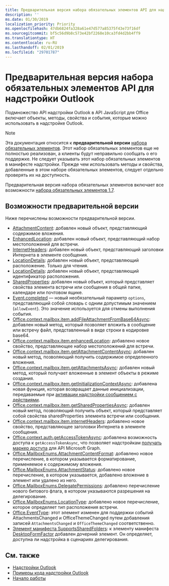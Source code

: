 ```yaml
---
title: Предварительная версия набора обязательных элементов API для надстройки Outlook
description: ''
ms.date: 01/30/2019
localization_priority: Priority
ms.openlocfilehash: 47db6824fa328a61e47d577a85375f43e73f16df
ms.sourcegitcommit: bf5c56d9b8c573e42bf2268e10ca3fd4d2bb4ff9
ms.translationtype: HT
ms.contentlocale: ru-RU
ms.lasthandoff: 02/01/2019
ms.locfileid: "29701787"
---
```

# <a name="outlook-add-in-api-preview-requirement-set"></a>Предварительная версия набора обязательных элементов API для надстройки Outlook

Подмножество API надстройки Outlook в API JavaScript для Office включает объекты, методы, свойства и события, которые можно использовать в надстройке Outlook.

> [!NOTE]
> Эта документация относится к **предварительной версии** [набора обязательных элементов](/office/dev/add-ins/reference/requirement-sets/outlook-api-requirement-sets). Этот набор обязательных элементов еще не полностью реализован, а клиенты будут неправильно сообщать о его поддержке. Не следует указывать этот набор обязательных элементов в манифесте надстройки. Прежде чем использовать методы и свойства, добавленные в этом наборе обязательных элементов, следует отдельно проверять их на доступность.

Предварительная версия набора обязательных элементов включает все возможности [набора обязательных элементов 1.7](../requirement-set-1.7/outlook-requirement-set-1.7.md).

## <a name="features-in-preview"></a>Возможности предварительной версии

Ниже перечислены возможности предварительной версии.

- [AttachmentContent](/javascript/api/outlook/office.attachmentcontent): добавлен новый объект, представляющий содержимое вложения.
- [EnhancedLocation](/javascript/api/outlook/office.enhancedlocation): добавлен новый объект, представляющий набор местоположений для встречи.
- [InternetHeaders](/javascript/api/outlook/office.internetheaders): добавлен новый объект, представляющий заголовки Интернета в элементе сообщения.
- [LocationDetails](/javascript/api/outlook/office.locationdetails): добавлен новый объект, представляющий расположение. Только для чтения.
- [LocationDetails](/javascript/api/outlook/office.locationidentifier): добавлен новый объект, представляющий идентификатор расположения.
- [SharedProperties](/javascript/api/outlook/office.sharedproperties): добавлен новый объект, который представляет свойства элемента встречи или сообщения в общей папке, календаре или почтовом ящике.
- [Event.completed](/javascript/api/office/office.addincommands.event#completed-options-) — новый необязательный параметр `options`, представляющий собой словарь с одним допустимым значением (`allowEvent`). Это значение используется для отмены выполнения события.
- [Office.context.mailbox.item.addFileAttachmentFromBase64Async](office.context.mailbox.item.md#addfileattachmentfrombase64asyncbase64file-attachmentname-options-callback): добавлен новый метод, который позволяет вложить в сообщение или встречу файл, представленный в виде строки в кодировке base64.
- [Office.context.mailbox.item.enhancedLocation](office.context.mailbox.item.md#enhancedlocation-enhancedlocationjavascriptapioutlookofficeenhancedlocation): добавлено новое свойство, представляющее набор местоположений для встречи.
- [Office.context.mailbox.item.getAttachmentContentAsync](office.context.mailbox.item.md#getattachmentcontentasyncattachmentid-options-callback--attachmentcontentjavascriptapioutlookofficeattachmentcontent): добавлен новый метод, позволяющий получить содержимое определенного вложения.
- [Office.context.mailbox.item.getAttachmentsAsync](office.context.mailbox.item.md#getattachmentsasyncoptions-callback--arrayattachmentdetailsjavascriptapioutlookofficeattachmentdetails): добавлен новый метод, который получает вложенные в элемент объекты в режиме создания.
- [Office.context.mailbox.item.getInitializationContextAsync](office.context.mailbox.item.md#getinitializationcontextasyncoptions-callback): добавлена новая функция, которая возвращает данные инициализации, передаваемые при [активации надстройки сообщением с действиями](https://docs.microsoft.com/outlook/actionable-messages/invoke-add-in-from-actionable-message).
- [Office.context.mailbox.item.getSharedPropertiesAsync](office.context.mailbox.item.md#getsharedpropertiesasyncoptions-callback): добавлен новый метод, позволяющий получить объект, который представляет собой свойства sharedProperties элемента встречи или сообщения.
- [Office.context.mailbox.item.internetHeaders](office.context.mailbox.item.md#internetheaders-internetheadersjavascriptapioutlookofficeinternetheaders): добавлено новое свойство, представляющее заголовки Интернета в элементе сообщения.
- [Office.context.auth.getAccessTokenAsync](https://docs.microsoft.com/office/dev/add-ins/develop/sso-in-office-add-ins#sso-api-reference): добавлена возможность доступа к `getAccessTokenAsync`, что позволяет надстройкам [получать маркер доступа](https://docs.microsoft.com/outlook/add-ins/authenticate-a-user-with-an-sso-token) для API Microsoft Graph.
- [Office.MailboxEnums.AttachmentContentFormat](/javascript/api/outlook/office.mailboxenums.attachmentcontentformat): добавлено новое перечисление, в котором указывается форматирование, применяемое к содержимому вложения.
- [Office.MailboxEnums.AttachmentStatus](/javascript/api/outlook/office.mailboxenums.attachmentstatus): добавлено новое перечисление, в котором указывается, добавлено вложение в элемент или удалено из него.
- [Office.MailboxEnums.DelegatePermissions](/javascript/api/outlook/office.mailboxenums.delegatepermissions): добавлено перечисление нового битового флага, в котором указываются разрешения на делегирование.
- [Office.MailboxEnums.LocationType](/javascript/api/outlook/office.mailboxenums.locationtype): добавлено новое перечисление, которое определяет тип расположения встречи.
- [Office.EventType](/javascript/api/office/office.eventtype): этот элемент изменен для поддержки событий AttachmentsChanged и OfficeThemeChanged путем добавления записей `AttachmentsChanged` и `OfficeThemeChanged` соответственно.
- [Элемент манифеста SupportsSharedFolders](../../manifest/supportssharedfolders.md): к элементу манифеста [DesktopFormFactor](../../manifest/desktopformfactor.md) добавлен дочерний элемент. Он определяет, доступна ли надстройка в сценариях делегирования.

## <a name="see-also"></a>См. также

- [Надстройки Outlook](https://docs.microsoft.com/outlook/add-ins/)
- [Примеры кода надстройки Outlook](https://developer.microsoft.com/outlook/gallery/?filterBy=Outlook,Samples,Add-ins)
- [Начало работы](https://docs.microsoft.com/outlook/add-ins/quick-start)

